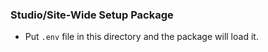 
### Studio/Site-Wide Setup Package

* Put `.env` file in this directory and the package will load it.
